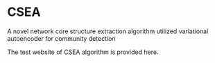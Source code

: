 # CSEA
A novel network core structure extraction algorithm utilized variational autoencoder for community detection

The test website of CSEA algorithm is provided here.
